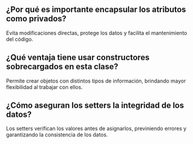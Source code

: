 ## ¿Por qué es importante encapsular los atributos como privados?
Evita modificaciones directas, protege los datos y facilita el mantenimiento del código.

## ¿Qué ventaja tiene usar constructores sobrecargados en esta clase?
Permite crear objetos con distintos tipos de información, brindando mayor flexibilidad al trabajar con ellos.

## ¿Cómo aseguran los setters la integridad de los datos?
Los setters verifican los valores antes de asignarlos, previniendo errores y garantizando la consistencia de los datos.